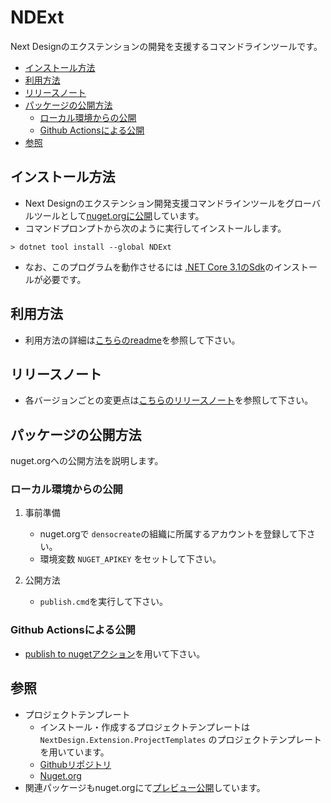 # NDExt 
Next Designのエクステンションの開発を支援するコマンドラインツールです。

- [インストール方法](#インストール方法)
- [利用方法](#利用方法)
- [リリースノート](#リリースノート)
- [パッケージの公開方法](#パッケージの公開方法)
  - [ローカル環境からの公開](#ローカル環境からの公開)
  - [Github Actionsによる公開](#github-actionsによる公開)
- [参照](#参照)

## インストール方法
* Next Designのエクステンション開発支援コマンドラインツールをグローバルツールとして[nuget.orgに公開](https://www.nuget.org/packages/NDExt/)しています。
* コマンドプロンプトから次のように実行してインストールします。
```
> dotnet tool install --global NDExt 
```

* なお、このプログラムを動作させるには [.NET Core 3.1のSdk](https://dotnet.microsoft.com/download/dotnet/3.1)のインストールが必要です。
  

## 利用方法
* 利用方法の詳細は[こちらのreadme](src/NDExt/docs/readme.md)を参照して下さい。

## リリースノート
* 各バージョンごとの変更点は[こちらのリリースノート](releasenotes.md)を参照して下さい。

## パッケージの公開方法
nuget.orgへの公開方法を説明します。

### ローカル環境からの公開

1. 事前準備
   * nuget.orgで `densocreate`の組織に所属するアカウントを登録して下さい。
   * 環境変数 `NUGET_APIKEY` をセットして下さい。

2. 公開方法
   * `publish.cmd`を実行して下さい。

### Github Actionsによる公開
* [publish to nugetアクション](https://github.com/denso-create/NextDesign-NDExt/actions/workflows/publish.yml)を用いて下さい。


## 参照
* プロジェクトテンプレート
  * インストール・作成するプロジェクトテンプレートは `NextDesign.Extension.ProjectTemplates` のプロジェクトテンプレートを用いています。
  * [Githubリポジトリ](https://github.com/denso-create/NextDesign-Extension-ProjectTemplates)
  * [Nuget.org](https://www.nuget.org/packages/NextDesign.Extension.ProjectTemplates/)
*  関連パッケージもnuget.orgにて[プレビュー公開](https://www.nuget.org/profiles/densocreate)しています。


